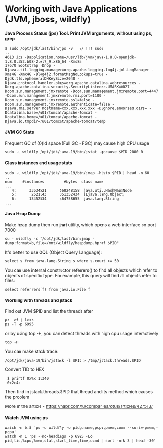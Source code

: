 # Working with Java Applications (JVM, jboss, wildfly)

#### Java Process Status (jps) Tool. Print JVM arguments, without using ps, grep
````
$ sudo /opt/jdk/last/bin/jps -v   // !!! sudo
..
4613 Jps -Dapplication.home=/usr/lib/jvm/java-1.8.0-openjdk-1.8.0.352.b08-2.el7_9.x86_64 -Xms8m
17670 Bootstrap -Dnop -Djava.util.logging.manager=org.apache.logging.log4j.jul.LogManager -Xms4G -Xmx4G -Dlog4j2.formatMsgNoLookups=true -Djdk.tls.ephemeralDHKeySize=2048 -Djava.protocol.handler.pkgs=org.apache.catalina.webresources -Dorg.apache.catalina.security.SecurityListener.UMASK=0027 -Dcom.sun.management.jmxremote -Dcom.sun.management.jmxremote.port=4447 -Dcom.sun.management.jmxremote.rmi.port=1100 -Dcom.sun.management.jmxremote.ssl=false -Dcom.sun.management.jmxremote.authenticate=false -Djava.rmi.server.hostname=xxx.xxx.xxx.xxx -Dignore.endorsed.dirs= -Dcatalina.base=/u01/tomcat/apache-tomcat -Dcatalina.home=/u01/tomcat/apache-tomcat -Djava.io.tmpdir=/u01/tomcat/apache-tomcat/temp
````
#### JVM GC Stats
Frequent GC of (O)ld space (Full GC - FGC) may cause high CPU usage
````
sudo -u wildfly /opt/jdk/java-19/bin/jstat -gccause $PID 2000 0
````
#### Class instances and usage stats
````
sudo -u wildfly /opt/jdk/java-19/bin/jmap -histo $PID | head -n 60
..
num     #instances         #bytes  class name
...
   4:      33534521      568248158  java.util.HashMap$Node
   5:       2521143      351352434  [Ljava.lang.Object;
   6:      13452534      464758655  java.lang.String
...
````
#### Java Heap Dump
Make heap dump then run <b> jhat </b> utility, which opens a web-interface on port 7000
````
su - wildfly -c "/opt/jdk/last/bin/jmap -dump:format=b,file=/mnt/wildfly/heapdump.hprof $PID"
````
It's better to use OQL (Object Query Language):
````
select s from java.lang.String s where s.count >= 50
````
You can use internal constructor referrers() to find all objects which refer to objects of specific type.
For example, this query will find all objects refer to files:
````
select referrers(f) from java.io.File f
````
#### Working with threads and jstack
Find out JVM $PID and list the threads after
````
ps -ef | less
ps -T -p 6995
````
or by using top -H, you can detect threads with high cpu usage interactively
````
top -H
````
You can make stack trace:
````
/opt/jdk/java-19/bin/jstack -l $PID > /tmp/jstack.threads.$PID
````
Convert TID to HEX
````
 $ printf 0x%x 11340
 0x2c4c
````
Then find in jstack.threads.$PID that thread and its method which causes the problem

More in the article - https://habr.com/ru/companies/otus/articles/427513/
#### Watch JVM using ps
````
watch -n 0.5 'ps -u wildfly -o pid,uname,pcpu,pmem,comm --sort=-pmem,-pcpu'
watch -n 1 'ps --no-headings -p 6995 -Lo pid,tid,%cpu,%mem,stat,start_time,time,ucmd | sort -nrk 3 | head -30'
````

